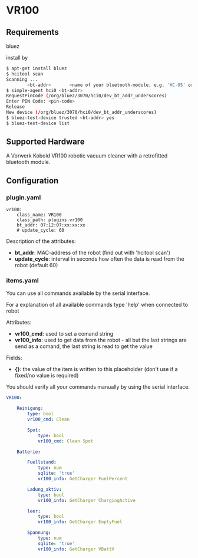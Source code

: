 # VR100

## Requirements

bluez

install by
```bash
$ apt-get install bluez
$ hcitool scan
Scanning ...
        <bt-addr>       <name of your bluetooth-module, e.g. 'HC-05' or custom>
$ simple-agent hci0 <bt-addr>
RequestPinCode (/org/bluez/3070/hci0/dev_bt_addr_underscores)
Enter PIN Code: <pin-code>
Release
New device (/org/bluez/3070/hci0/dev_bt_addr_underscores)
$ bluez-test-device trusted <bt-addr> yes
$ bluez-test-device list
```

## Supported Hardware

A Vorwerk Kobold VR100 robotic vacuum cleaner with a retrofitted bluetooth module.

## Configuration

### plugin.yaml

```
vr100:
    class_name: VR100
    class_path: plugins.vr100
    bt_addr: 07:12:07:xx:xx:xx
    # update_cycle: 60
```

Description of the attributes:

* __bt_addr__: MAC-address of the robot (find out with 'hcitool scan')
* __update_cycle__: interval in seconds how often the data is read from the robot (default 60)

### items.yaml

You can use all commands available by the serial interface.

For a explanation of all available commands type 'help' when connected to robot

Attributes:
* __vr100_cmd__: used to set a comand string
* __vr100_info__: used to get data from the robot - all but the last strings are send as a comand, the last string is read to get the value

Fields:
* __{}__: the value of the item is written to this placeholder (don't use if a fixed/no value is required)

You should verify all your commands manually by using the serial interface.

```yaml
VR100:

    Reinigung:
        type: bool
        vr100_cmd: Clean

        Spot:
            type: bool
            vr100_cmd: Clean Spot

    Batterie:

        Fuellstand:
            type: num
            sqlite: 'true'
            vr100_info: GetCharger FuelPercent

        Ladung_aktiv:
            type: bool
            vr100_info: GetCharger ChargingActive

        leer:
            type: bool
            vr100_info: GetCharger EmptyFuel

        Spannung:
            type: num
            sqlite: 'true'
            vr100_info: GetCharger VBattV
```
